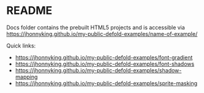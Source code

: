README
======

Docs folder contains the prebuilt HTML5 projects and is accessible via https://jhonnyking.github.io/my-public-defold-examples/name-of-example/

Quick links:
* https://jhonnyking.github.io/my-public-defold-examples/font-gradient
* https://jhonnyking.github.io/my-public-defold-examples/font-shadows
* https://jhonnyking.github.io/my-public-defold-examples/shadow-mapping
* https://jhonnyking.github.io/my-public-defold-examples/sprite-masking
